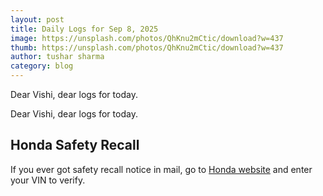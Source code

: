 ```yaml
---
layout: post
title: Daily Logs for Sep 8, 2025
image: https://unsplash.com/photos/QhKnu2mCtic/download?w=437
thumb: https://unsplash.com/photos/QhKnu2mCtic/download?w=437
author: tushar sharma
category: blog
---
```


Dear Vishi, dear logs for today.<!-- truncate_here -->

Dear Vishi, dear logs for today.

## Honda Safety Recall

If you ever got safety recall notice in mail, go to [Honda website](https://owners.honda.com/service-maintenance/recalls) and enter your VIN to verify.